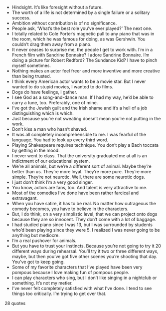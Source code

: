  - Hindsight. It’s like foresight without a future.
 - The worth of a life is not determined by a single failure or a solitary success.
 - Ambition without contribution is of no significance.
 - People ask, ‘What’s the best role you’ve ever played?’ The next one.
 - I totally related to Cole Porter’s magnetic pull to any piano that was in the room, which he was famous for doing, as was Gershwin. You couldn’t drag them away from a piano.
 - It never ceases to surprise me, the people I get to work with. I’m in a French film with Sandrine Bonnaire? I adore Sandrine Bonnaire. I’m doing a picture for Robert Redford? The Sundance Kid? I have to pinch myself sometimes.
 - Nothing makes an actor feel freer and more inventive and more creative than being trusted.
 - I think every American actor wants to be a movie star. But I never wanted to do stupid movies, I wanted to do films.
 - Dogs do have feelings, I gather.
 - I see God as a song-and-dance man. If I had my way, he’d be able to carry a tune, too. Preferably, one of mine.
 - I’ve got the Jewish guilt and the Irish shame and it’s a hell of a job distinguishing which is which.
 - Just because you’re not sweating doesn’t mean you’re not putting in the work.
 - Don’t kiss a man who hasn’t shaved.
 - It was all completely incomprehensible to me. I was fearful of the language. You had to look up every third word.
 - Playing Shakespeare requires technique. You don’t play a Bach toccata by getting in the mood.
 - I never went to class. That the university graduated me at all is an indictment of our educational system.
 - We’re all animals, but we’re a different sort of animal. Maybe they’re better than us. They’re more loyal. They’re more pure. They’re more simple. They’re not neurotic. Well, there are some neurotic dogs.
 - I just don’t think I’m a very good singer.
 - You know, actors are fans, too. And talent is very attractive to me.
 - Most of the comedies I’ve done have been rather farcical and extravagant.
 - When you have satire, it has to be real. No matter how outrageous the comedy becomes, you have to believe in the characters.
 - But, I do think, on a very simplistic level, that we can project onto dogs because they are so innocent. They don’t come with a lot of baggage.
 - I had studied piano since I was 13, but I was surrounded by students who’d been playing since they were 5. I realized I was never going to be anything but mediocre.
 - I’m a real pushover for animals.
 - But you have to trust your instincts. Because you’re not going to try it 20 different ways during rehearsal. You’ll try it two or three different ways, maybe, but then you’ve got five other scenes you’re shooting that day. You’ve got to keep going.
 - Some of my favorite characters that I’ve played have been very pompous because I love making fun of pompous people.
 - I can play characters who sing, but I don’t like singing in a nightclub or something. It’s not my metier.
 - I’ve never felt completely satisfied with what I’ve done. I tend to see things too critically. I’m trying to get over that.

28 quotes